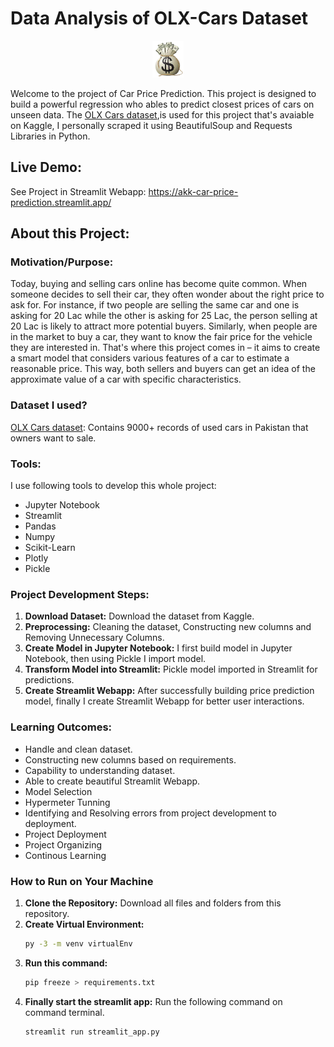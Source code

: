 # Data Analysis of OLX-Cars Dataset

<p align="center"><img src="https://github.com/AbdullahProjects/Car-Price-Prediction/blob/main/Money.png" width="10%" height="auto"></p>

Welcome to the project of Car Price Prediction. This project is designed to build a powerful regression who ables to predict closest prices of cars on unseen data. The [OLX Cars dataset](https://www.kaggle.com/datasets/abdullahkhanuet22/olx-cars-dataset),is used for this project that's avaiable on Kaggle, I personally scraped it using BeautifulSoup and Requests Libraries in Python. 

## Live Demo:

See Project in Streamlit Webapp: https://akk-car-price-prediction.streamlit.app/

## About this Project:

### Motivation/Purpose:

Today, buying and selling cars online has become quite common. When someone decides to sell their car, they often wonder about the right price to ask for. For instance, if two people are selling the same car and one is asking for 20 Lac while the other is asking for 25 Lac, the person selling at 20 Lac is likely to attract more potential buyers. Similarly, when people are in the market to buy a car, they want to know the fair price for the vehicle they are interested in. That's where this project comes in – it aims to create a smart model that considers various features of a car to estimate a reasonable price. This way, both sellers and buyers can get an idea of the approximate value of a car with specific characteristics.

### Dataset I used?

[OLX Cars dataset](https://www.kaggle.com/datasets/abdullahkhanuet22/olx-cars-dataset): Contains 9000+ records of used cars in Pakistan that owners want to sale.

### Tools:

I use following tools to develop this whole project:

- Jupyter Notebook
- Streamlit
- Pandas
- Numpy
- Scikit-Learn
- Plotly
- Pickle

### Project Development Steps:

1. **Download Dataset:** Download the dataset from Kaggle.
2. **Preprocessing:** Cleaning the dataset, Constructing new columns and Removing Unnecessary Columns.
3. **Create Model in Jupyter Notebook:** I first build model in Jupyter Notebook, then using Pickle I import model.
4. **Transform Model into Streamlit:** Pickle model imported in Streamlit for predictions.
5. **Create Streamlit Webapp:** After successfully building price prediction model, finally I create Streamlit Webapp for better user interactions.

### Learning Outcomes:

- Handle and clean dataset.
- Constructing new columns based on requirements.
- Capability to understanding dataset.
- Able to create beautiful Streamlit Webapp.
- Model Selection
- Hypermeter Tunning
- Identifying and Resolving errors from project development to deployment.
- Project Deployment
- Project Organizing
- Continous Learning


### How to Run on Your Machine

1. **Clone the Repository:** Download all files and folders from this repository.
2. **Create Virtual Environment:**
   ```bash
   py -3 -m venv virtualEnv
3. **Run this command:**
   ```bash
   pip freeze > requirements.txt
4. **Finally start the streamlit app:** Run the following command on command terminal.
   ```bash
   streamlit run streamlit_app.py
